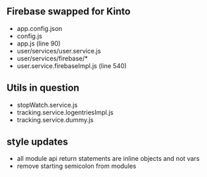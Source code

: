 ## Firebase swapped for Kinto
- app.config.json
- config.js
- app.js (line 90)
- user/services/user.service.js
- user/services/firebase/*
- user.service.firebaseImpl.js (line 540)

## Utils in question
- stopWatch.service.js
- tracking.service.logentriesImpl.js
- tracking.service.dummy.js

## style updates
- all module api return statements are inline objects and not vars
- remove starting semicolon from modules